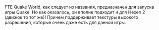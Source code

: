 FTE Quake World, как следует из названия, предназначен для запуска игры Quake. Но как оказалось, он вполне подходит и для Hexen 2 (движок то тот же)! Причем поддерживает текстуры высокого разрешения, которые очень даже есть для данной игры.
